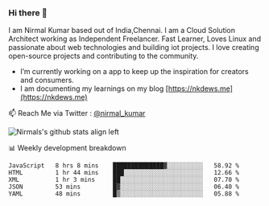 ### Hi there 👋

 I am Nirmal Kumar based out of India,Chennai. I am a Cloud Solution Architect working as Independent Freelancer. Fast Learner, Loves Linux and passionate about web technologies and building iot projects. I love creating open-source projects and contributing to the community.

- I’m currently working on a app to keep up the inspiration for creators and consumers.
- I am documenting my learnings on my blog [https://nkdews.me](https://nkdews.me)

📫 Reach Me via  Twitter : [@nirmal_kumar](https://twitter.com/nirmal_kumar)

![Nirmals's github stats align left](https://github-readme-stats.vercel.app/api?username=nk-gears&show_icons=true)


📊 Weekly development breakdown

<!--START_SECTION:waka-->
```text
JavaScript   8 hrs 8 mins    ██████████████▓░░░░░░░░░░   58.92 % 
HTML         1 hr 44 mins    ███░░░░░░░░░░░░░░░░░░░░░░   12.66 % 
XML          1 hr 3 mins     ██░░░░░░░░░░░░░░░░░░░░░░░   07.70 % 
JSON         53 mins         █▓░░░░░░░░░░░░░░░░░░░░░░░   06.40 % 
YAML         48 mins         █▒░░░░░░░░░░░░░░░░░░░░░░░   05.88 % 
```
<!--END_SECTION:waka-->


